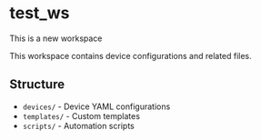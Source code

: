# test_ws

This is a new workspace

This workspace contains device configurations and related files.

## Structure

- `devices/` - Device YAML configurations
- `templates/` - Custom templates
- `scripts/` - Automation scripts
